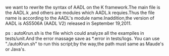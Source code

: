 we want to rewrite the syntax of AADL on the K framework.The main file is the AADL.k ,and others are modules which AADL.k requies.Thus the file name is according to the AADL's module name.Inaddition,the version of AADL is AS5506A (AADL V2) released in September 19,2011.

ps :
autoKrun.sh is the file which could analyze all the exampiles in tests/unit.And the error massage save as *.error in tests/logs.
You can use "./autoKrun.sh" to run this script;by the way,the path must  same as Maude's or Java's. 